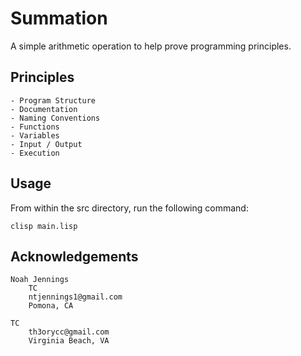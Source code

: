 # Summation

A simple arithmetic operation to help prove programming principles. 

## Principles 

    - Program Structure 
    - Documentation
    - Naming Conventions
    - Functions 
    - Variables 
    - Input / Output 
    - Execution
    
## Usage 

From within the src directory, run the following command: 

```
clisp main.lisp
```

## Acknowledgements

    Noah Jennings 
        TC 
        ntjennings1@gmail.com
        Pomona, CA
        
    TC 
        th3orycc@gmail.com
        Virginia Beach, VA

